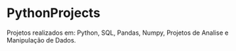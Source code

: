 # PythonProjects
 Projetos realizados em:
 Python,
 SQL,
 Pandas, 
 Numpy,
 Projetos de Analise e Manipulação de Dados.
